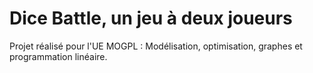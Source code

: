 # Dice Battle, un jeu à deux joueurs

Projet réalisé pour l'UE MOGPL : Modélisation, optimisation, graphes et programmation linéaire.

